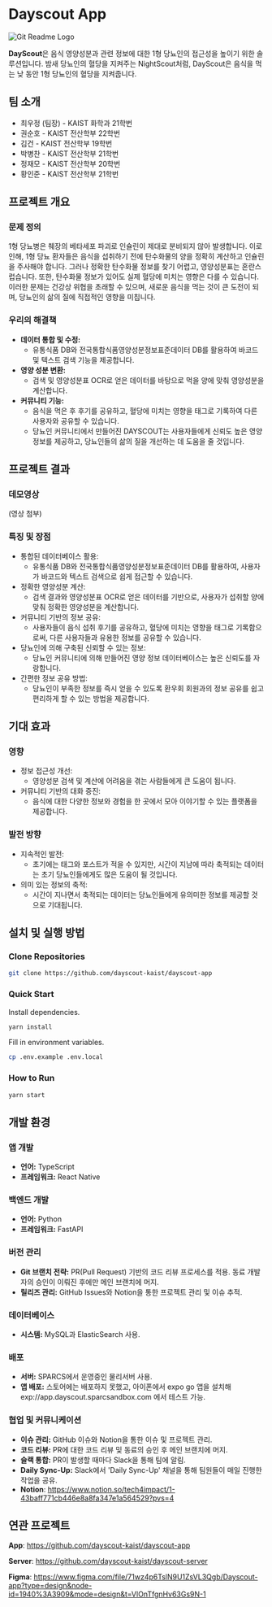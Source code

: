 # Dayscout App

![Git Readme Logo](https://github.com/dayscout-kaist/dayscout-app/assets/77543364/779b40b5-37b8-4137-acf9-ac9414c489ea)

**DayScout**은 음식 영양성분과 관련 정보에 대한 1형 당뇨인의 접근성을 높이기 위한 솔루션입니다. 밤새 당뇨인의 혈당을 지켜주는 NightScout처럼, DayScout은 음식을 먹는 낮 동안 1형 당뇨인의 혈당을 지켜줍니다.

## **팀 소개**

- 최우정 (팀장) - KAIST 화학과 21학번
- 권순호 - KAIST 전산학부 22학번
- 김건 - KAIST 전산학부 19학번
- 박병찬 - KAIST 전산학부 21학번
- 정재모 - KAIST 전산학부 20학번
- 황인준 - KAIST 전산학부 21학번

## 프로젝트 개요

### **문제 정의**

1형 당뇨병은 췌장의 베타세포 파괴로 인슐린이 제대로 분비되지 않아 발생합니다. 이로 인해, 1형 당뇨 환자들은 음식을 섭취하기 전에 탄수화물의 양을 정확히 계산하고 인슐린을 주사해야 합니다. 그러나 정확한 탄수화물 정보를 찾기 어렵고, 영양성분표는 혼란스럽습니다. 또한, 탄수화물 정보가 있어도 실제 혈당에 미치는 영향은 다를 수 있습니다. 이러한 문제는 건강상 위협을 초래할 수 있으며, 새로운 음식을 먹는 것이 큰 도전이 되며, 당뇨인의 삶의 질에 직접적인 영향을 미칩니다.

### **우리의 해결책**

- **데이터 통합 및 수정:**
  - 유통식품 DB와 전국통합식품영양성분정보표준데이터 DB를 활용하여 바코드 및 텍스트 검색 기능을 제공합니다.
- **영양 성분 변환:**
  - 검색 및 영양성분표 OCR로 얻은 데이터를 바탕으로 먹을 양에 맞춰 영양성분을 계산합니다.
- **커뮤니티 기능:**
  - 음식을 먹은 후 후기를 공유하고, 혈당에 미치는 영향을 태그로 기록하여 다른 사용자와 공유할 수 있습니다.
  - 당뇨인 커뮤니티에서 만들어진 DAYSCOUT는 사용자들에게 신뢰도 높은 영양 정보를 제공하고, 당뇨인들의 삶의 질을 개선하는 데 도움을 줄 것입니다.

## 프로젝트 결과

### 데모영상

(영상 첨부)

### 특징 및 장점

- 통합된 데이터베이스 활용:
  - 유통식품 DB와 전국통합식품영양성분정보표준데이터 DB를 활용하여, 사용자가 바코드와 텍스트 검색으로 쉽게 접근할 수 있습니다.
- 정확한 영양성분 계산:
  - 검색 결과와 영양성분표 OCR로 얻은 데이터를 기반으로, 사용자가 섭취할 양에 맞춰 정확한 영양성분을 계산합니다.
- 커뮤니티 기반의 정보 공유:
  - 사용자들이 음식 섭취 후기를 공유하고, 혈당에 미치는 영향을 태그로 기록함으로써, 다른 사용자들과 유용한 정보를 공유할 수 있습니다.
- 당뇨인에 의해 구축된 신뢰할 수 있는 정보:
  - 당뇨인 커뮤니티에 의해 만들어진 영양 정보 데이터베이스는 높은 신뢰도를 자랑합니다.
- 간편한 정보 공유 방법:
  - 당뇨인이 부족한 정보를 즉시 얻을 수 있도록 환우회 회원과의 정보 공유를 쉽고 편리하게 할 수 있는 방법을 제공합니다.

## 기대 효과

### 영향

- 정보 접근성 개선:
  - 영양성분 검색 및 계산에 어려움을 겪는 사람들에게 큰 도움이 됩니다.
- 커뮤니티 기반의 대화 증진:
  - 음식에 대한 다양한 정보와 경험을 한 곳에서 모아 이야기할 수 있는 플랫폼을 제공합니다.

### 발전 방향

- 지속적인 발전:
  - 초기에는 태그와 포스트가 적을 수 있지만, 시간이 지남에 따라 축적되는 데이터는 초기 당뇨인들에게도 많은 도움이 될 것입니다.
- 의미 있는 정보의 축적:
  - 시간이 지나면서 축적되는 데이터는 당뇨인들에게 유의미한 정보를 제공할 것으로 기대됩니다.

## **설치 및 실행 방법**

### Clone Repositories

```bash
git clone https://github.com/dayscout-kaist/dayscout-app
```

### Quick Start

Install dependencies.

```bash
yarn install
```

Fill in environment variables.

```bash
cp .env.example .env.local
```

### How to Run

```bash
yarn start
```

## **개발 환경**

### **앱 개발**

- **언어:** TypeScript
- **프레임워크:** React Native

### **백엔드 개발**

- **언어:** Python
- **프레임워크:** FastAPI

### **버전 관리**

- **Git 브랜치 전략:** PR(Pull Request) 기반의 코드 리뷰 프로세스를 적용. 동료 개발자의 승인이 이뤄진 후에만 메인 브랜치에 머지.
- **릴리즈 관리:** GitHub Issues와 Notion을 통한 프로젝트 관리 및 이슈 추적.

### **데이터베이스**

- **시스템:** MySQL과 ElasticSearch 사용.

### **배포**

- **서버:** SPARCS에서 운영중인 물리서버 사용.
- **앱 배포:** 스토어에는 배포하지 못했고, 아이폰에서 expo go 앱을 설치해 exp://app.dayscout.sparcsandbox.com 에서 테스트 가능.

### **협업 및 커뮤니케이션**

- **이슈 관리:** GitHub 이슈와 Notion을 통한 이슈 및 프로젝트 관리.
- **코드 리뷰:** PR에 대한 코드 리뷰 및 동료의 승인 후 메인 브랜치에 머지.
- **슬랙 통합:** PR이 발생할 때마다 Slack을 통해 팀에 알림.
- **Daily Sync-Up:** Slack에서 'Daily Sync-Up' 채널을 통해 팀원들이 매일 진행한 작업을 공유.
- **Notion**: https://www.notion.so/tech4impact/1-43baff771cb446e8a8fa347e1a564529?pvs=4

## **연관 프로젝트**

**App**: https://github.com/dayscout-kaist/dayscout-app

**Server**: https://github.com/dayscout-kaist/dayscout-server

**Figma**: https://www.figma.com/file/71wz4p6TslN9U1ZsVL3Qgb/Dayscout-app?type=design&node-id=1940%3A3909&mode=design&t=VlOnTfgnHv63Gs9N-1
